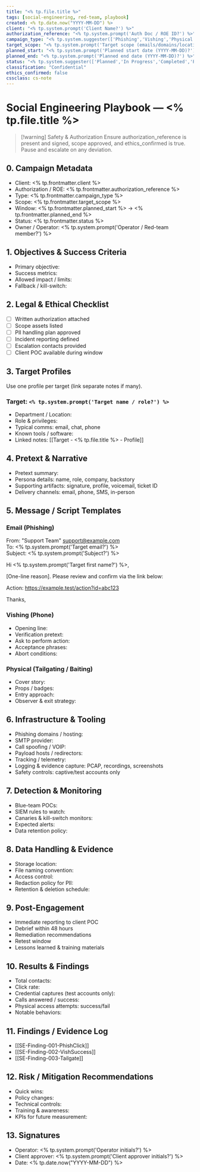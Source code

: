 ```yaml
---
title: "<% tp.file.title %>"
tags: [social-engineering, red-team, playbook]
created: <% tp.date.now("YYYY-MM-DD") %>
client: "<% tp.system.prompt('Client Name?') %>"
authorization_reference: "<% tp.system.prompt('Auth Doc / ROE ID?') %>"
campaign_type: "<% tp.system.suggester(['Phishing','Vishing','Physical Access','Pretexting','Baiting','Tailgating','BEC','Awareness Training'], ['Phishing','Vishing','Physical Access','Pretexting','Baiting','Tailgating','BEC','Awareness Training']) %>"
target_scope: "<% tp.system.prompt('Target scope (emails/domains/locations)?') %>"
planned_start: "<% tp.system.prompt('Planned start date (YYYY-MM-DD)?') %>"
planned_end: "<% tp.system.prompt('Planned end date (YYYY-MM-DD)?') %>"
status: "<% tp.system.suggester(['Planned','In Progress','Completed','Paused','Cancelled'], ['Planned','In Progress','Completed','Paused','Cancelled']) %>"
classification: "Confidential"
ethics_confirmed: false
cssclass: cs-note
---
```


# Social Engineering Playbook — <% tp.file.title %>

> [!warning] Safety & Authorization
> Ensure authorization_reference is present and signed, scope approved, and ethics_confirmed is true. Pause and escalate on any deviation.

## 0. Campaign Metadata
- Client: <% tp.frontmatter.client %>  
- Authorization / ROE: <% tp.frontmatter.authorization_reference %>  
- Type: <% tp.frontmatter.campaign_type %>  
- Scope: <% tp.frontmatter.target_scope %>  
- Window: <% tp.frontmatter.planned_start %> → <% tp.frontmatter.planned_end %>  
- Status: <% tp.frontmatter.status %>  
- Owner / Operator: <% tp.system.prompt('Operator / Red-team member?') %>

## 1. Objectives & Success Criteria
- Primary objective:  
- Success metrics:  
- Allowed impact / limits:  
- Fallback / kill-switch:  

## 2. Legal & Ethical Checklist
- [ ] Written authorization attached  
- [ ] Scope assets listed  
- [ ] PII handling plan approved  
- [ ] Incident reporting defined  
- [ ] Escalation contacts provided  
- [ ] Client POC available during window  

## 3. Target Profiles
Use one profile per target (link separate notes if many).

### Target: `<% tp.system.prompt('Target name / role?') %>`
- Department / Location:  
- Role & privileges:  
- Typical comms: email, chat, phone  
- Known tools / software:  
- Linked notes: [[Target - <% tp.file.title %> - Profile]]

## 4. Pretext & Narrative
- Pretext summary:  
- Persona details: name, role, company, backstory  
- Supporting artifacts: signature, profile, voicemail, ticket ID  
- Delivery channels: email, phone, SMS, in-person  

## 5. Message / Script Templates
### Email (Phishing)
From: "Support Team" support@example.com  
To: <% tp.system.prompt('Target email?') %>  
Subject: <% tp.system.prompt('Subject?') %>

Hi <% tp.system.prompt('Target first name?') %>,

[One-line reason]. Please review and confirm via the link below:

Action: https://example.test/action?id=abc123

Thanks,  
<Signature>

### Vishing (Phone)
- Opening line:  
- Verification pretext:  
- Ask to perform action:  
- Acceptance phrases:  
- Abort conditions:  

### Physical (Tailgating / Baiting)
- Cover story:  
- Props / badges:  
- Entry approach:  
- Observer & exit strategy:  

## 6. Infrastructure & Tooling
- Phishing domains / hosting:  
- SMTP provider:  
- Call spoofing / VOIP:  
- Payload hosts / redirectors:  
- Tracking / telemetry:  
- Logging & evidence capture: PCAP, recordings, screenshots  
- Safety controls: captive/test accounts only  

## 7. Detection & Monitoring
- Blue-team POCs:  
- SIEM rules to watch:  
- Canaries & kill-switch monitors:  
- Expected alerts:  
- Data retention policy:  

## 8. Data Handling & Evidence
- Storage location:  
- File naming convention:  
- Access control:  
- Redaction policy for PII:  
- Retention & deletion schedule:  

## 9. Post-Engagement
- Immediate reporting to client POC  
- Debrief within 48 hours  
- Remediation recommendations  
- Retest window  
- Lessons learned & training materials  

## 10. Results & Findings
- Total contacts:  
- Click rate:  
- Credential captures (test accounts only):  
- Calls answered / success:  
- Physical access attempts: success/fail  
- Notable behaviors:  

## 11. Findings / Evidence Log
- [[SE-Finding-001-PhishClick]]  
- [[SE-Finding-002-VishSuccess]]  
- [[SE-Finding-003-Tailgate]]

## 12. Risk / Mitigation Recommendations
- Quick wins:  
- Policy changes:  
- Technical controls:  
- Training & awareness:  
- KPIs for future measurement:  

## 13. Signatures
- Operator: <% tp.system.prompt('Operator initials?') %>  
- Client approver: <% tp.system.prompt('Client approver initials?') %>  
- Date: <% tp.date.now("YYYY-MM-DD") %>

